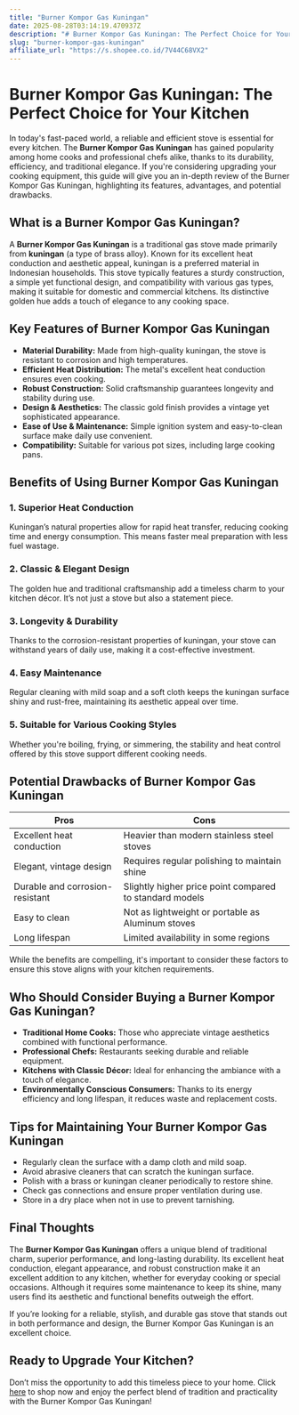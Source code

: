 ```yaml
---
title: "Burner Kompor Gas Kuningan"
date: 2025-08-28T03:14:19.470937Z
description: "# Burner Kompor Gas Kuningan: The Perfect Choice for Your Kitchen..."
slug: "burner-kompor-gas-kuningan"
affiliate_url: "https://s.shopee.co.id/7V44C68VX2"
---
```

# Burner Kompor Gas Kuningan: The Perfect Choice for Your Kitchen

In today's fast-paced world, a reliable and efficient stove is essential for every kitchen. The **Burner Kompor Gas Kuningan** has gained popularity among home cooks and professional chefs alike, thanks to its durability, efficiency, and traditional elegance. If you're considering upgrading your cooking equipment, this guide will give you an in-depth review of the Burner Kompor Gas Kuningan, highlighting its features, advantages, and potential drawbacks.

## What is a Burner Kompor Gas Kuningan?

A **Burner Kompor Gas Kuningan** is a traditional gas stove made primarily from **kuningan** (a type of brass alloy). Known for its excellent heat conduction and aesthetic appeal, kuningan is a preferred material in Indonesian households. This stove typically features a sturdy construction, a simple yet functional design, and compatibility with various gas types, making it suitable for domestic and commercial kitchens. Its distinctive golden hue adds a touch of elegance to any cooking space.

## Key Features of Burner Kompor Gas Kuningan

- **Material Durability:** Made from high-quality kuningan, the stove is resistant to corrosion and high temperatures.
- **Efficient Heat Distribution:** The metal's excellent heat conduction ensures even cooking.
- **Robust Construction:** Solid craftsmanship guarantees longevity and stability during use.
- **Design & Aesthetics:** The classic gold finish provides a vintage yet sophisticated appearance.
- **Ease of Use & Maintenance:** Simple ignition system and easy-to-clean surface make daily use convenient.
- **Compatibility:** Suitable for various pot sizes, including large cooking pans.

## Benefits of Using Burner Kompor Gas Kuningan

### 1. Superior Heat Conduction

Kuningan’s natural properties allow for rapid heat transfer, reducing cooking time and energy consumption. This means faster meal preparation with less fuel wastage.

### 2. Classic & Elegant Design

The golden hue and traditional craftsmanship add a timeless charm to your kitchen décor. It’s not just a stove but also a statement piece.

### 3. Longevity & Durability

Thanks to the corrosion-resistant properties of kuningan, your stove can withstand years of daily use, making it a cost-effective investment.

### 4. Easy Maintenance

Regular cleaning with mild soap and a soft cloth keeps the kuningan surface shiny and rust-free, maintaining its aesthetic appeal over time.

### 5. Suitable for Various Cooking Styles

Whether you're boiling, frying, or simmering, the stability and heat control offered by this stove support different cooking needs.

## Potential Drawbacks of Burner Kompor Gas Kuningan

| Pros | Cons |
|---------|------------------------------|
| Excellent heat conduction | Heavier than modern stainless steel stoves |
| Elegant, vintage design | Requires regular polishing to maintain shine |
| Durable and corrosion-resistant | Slightly higher price point compared to standard models |
| Easy to clean | Not as lightweight or portable as Aluminum stoves |
| Long lifespan | Limited availability in some regions |

While the benefits are compelling, it's important to consider these factors to ensure this stove aligns with your kitchen requirements.

## Who Should Consider Buying a Burner Kompor Gas Kuningan?

- **Traditional Home Cooks:** Those who appreciate vintage aesthetics combined with functional performance.
- **Professional Chefs:** Restaurants seeking durable and reliable equipment.
- **Kitchens with Classic Décor:** Ideal for enhancing the ambiance with a touch of elegance.
- **Environmentally Conscious Consumers:** Thanks to its energy efficiency and long lifespan, it reduces waste and replacement costs.

## Tips for Maintaining Your Burner Kompor Gas Kuningan

- Regularly clean the surface with a damp cloth and mild soap.
- Avoid abrasive cleaners that can scratch the kuningan surface.
- Polish with a brass or kuningan cleaner periodically to restore shine.
- Check gas connections and ensure proper ventilation during use.
- Store in a dry place when not in use to prevent tarnishing.

## Final Thoughts

The **Burner Kompor Gas Kuningan** offers a unique blend of traditional charm, superior performance, and long-lasting durability. Its excellent heat conduction, elegant appearance, and robust construction make it an excellent addition to any kitchen, whether for everyday cooking or special occasions. Although it requires some maintenance to keep its shine, many users find its aesthetic and functional benefits outweigh the effort.

If you’re looking for a reliable, stylish, and durable gas stove that stands out in both performance and design, the Burner Kompor Gas Kuningan is an excellent choice.

## Ready to Upgrade Your Kitchen?

Don’t miss the opportunity to add this timeless piece to your home. Click [here](https://s.shopee.co.id/7V44C68VX2) to shop now and enjoy the perfect blend of tradition and practicality with the Burner Kompor Gas Kuningan!